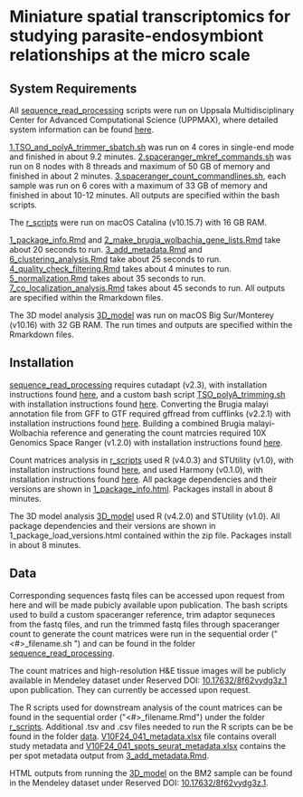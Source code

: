 # Miniature spatial transcriptomics for studying parasite-endosymbiont relationships at the micro scale 

## System Requirements

All [sequence_read_processing](https://github.com/giacomellolab/Brugia_malayi_study/tree/main/sequence_read_processing) scripts were run on Uppsala Multidisciplinary Center for Advanced Computational Science (UPPMAX), where detailed system information can be found [here](https://www.uppmax.uu.se/resources/systems/the-rackham-cluster/#:~:text=Each%20compute%20node%20consists%20of,ECC%202400MHz%20DIMM%20DRAM%20memory.). 

[1.TSO_and_polyA_trimmer_sbatch.sh](https://github.com/giacomellolab/Brugia_malayi_study/blob/main/sequence_read_processing/1.TSO_and_polyA_trimmer_sbatch.sh) was run on 4 cores in single-end mode and finished in about 9.2 minutes. [2.spaceranger_mkref_commands.sh](https://github.com/giacomellolab/Brugia_malayi_study/blob/main/sequence_read_processing/2.spaceranger_mkref_commands.sh) was run on 8 nodes with 8 threads and maximum of 50 GB of memory and finished in about 2 minutes. [3.spaceranger_count_commandlines.sh](https://github.com/giacomellolab/Brugia_malayi_study/blob/main/sequence_read_processing/3.spaceranger_count_commandlines.sh), each sample was run on 6 cores with a maximum of 33 GB of memory and finished in about 10-12 minutes. All outputs are specified within the bash scripts.

The [r_scripts](https://github.com/giacomellolab/Brugia_malayi_study/tree/main/r_scripts) were run on macOS Catalina (v10.15.7) with 16 GB RAM. 

[1_package_info.Rmd](https://github.com/giacomellolab/Brugia_malayi_study/blob/main/r_scripts/1_package_info.Rmd) and [2_make_brugia_wolbachia_gene_lists.Rmd](https://github.com/giacomellolab/Brugia_malayi_study/blob/main/r_scripts/2_make_brugia_wolbachia_gene_lists.Rmd) take about 20 seconds to run.
[3_add_metadata.Rmd](https://github.com/giacomellolab/Brugia_malayi_study/blob/main/r_scripts/3_add_metadata.Rmd) and [6_clustering_analysis.Rmd](https://github.com/giacomellolab/Brugia_malayi_study/blob/main/r_scripts/6_clustering_analysis.Rmd) take about 25 seconds to run.
[4_quality_check_filtering.Rmd](https://github.com/giacomellolab/Brugia_malayi_study/blob/main/r_scripts/4_quality_check_filtering.Rmd) takes about 4 minutes to run.
[5_normalization.Rmd](https://github.com/giacomellolab/Brugia_malayi_study/blob/main/r_scripts/5_normalization.Rmd) takes about 35 seconds to run.
[7_co_localization_analysis.Rmd](https://github.com/giacomellolab/Brugia_malayi_study/blob/main/r_scripts/7_co_localization_analysis.Rmd) takes about 45 seconds to run. 
All outputs are specified within the Rmarkdown files.

The 3D model analysis [3D_model](https://github.com/giacomellolab/Brugia_malayi_study/tree/main/3D_model) was run on macOS Big Sur/Monterey (v10.16) with 32 GB RAM. The run times and outputs are specified within the Rmarkdown files.

## Installation

[sequence_read_processing](https://github.com/giacomellolab/Brugia_malayi_study/tree/main/sequence_read_processing) requires cutadapt (v2.3), with installation instructions found [here](https://cutadapt.readthedocs.io/en/stable/installation.html), and a custom bash script [TSO_polyA_trimming.sh](https://github.com/giacomellolab/Brugia_malayi_study/blob/main/sequence_read_processing/TSO_polyA_trimming.sh) with installation instructions found [here](https://github.com/ludvigla/VisiumTrim). Converting the Brugia malayi annotation file from GFF to GTF required gffread from cufflinks (v2.2.1) with installation instructions found [here](https://github.com/cole-trapnell-lab/cufflinks). Building a combined Brugia malayi-Wolbachia reference and generating the count matrcies required 10X Genomics Space Ranger (v1.2.0) with installation instructions found [here](https://support.10xgenomics.com/spatial-gene-expression/software/pipelines/latest/tutorials/setup-spaceranger#install).

Count matrices analysis in [r_scripts](https://github.com/giacomellolab/Brugia_malayi_study/tree/main/r_scripts) used R (v4.0.3) and STUtility (v1.0), with installation instructions found [here](https://github.com/jbergenstrahle/STUtility), and used Harmony (v0.1.0), with installation instructions found [here](https://github.com/immunogenomics/harmony). All package dependencies and their versions are shown in [1_package_info.html](https://github.com/giacomellolab/Brugia_malayi_study/blob/main/r_scripts/1_package_info.html). Packages install in about 8 minutes.

The 3D model analysis [3D_model](https://github.com/giacomellolab/Brugia_malayi_study/tree/main/3D_model) used R (v4.2.0) and STUtility (v1.0). All package dependencies and their versions are shown in 1_package_load_versions.html contained within the zip file. Packages install in about 8 minutes.

## Data

Corresponding sequences fastq files can be accessed upon request from here and will be made pubicly available upon publication. The bash scripts used to build a custom spaceranger reference, trim adaptor sequneces from the fastq files, and run the trimmed fastq files through spaceranger count to generate the count matrices were run in the sequential order ("<#>_filename.sh ") and can be found in the folder [sequence_read_processing](https://github.com/giacomellolab/Brugia_malayi_study/tree/main/sequence_read_processing).

The count matrices and high-resolution H&E tissue images will be publicly available in Mendeley dataset under Reserved DOI: [10.17632/8f62vydg3z.1](https://data.mendeley.com/v1/datasets/8f62vydg3z/draft) upon publication. They can currently be accessed upon request.

The R scripts used for downstream analysis of the count matrices can be found in the sequential order ("<#>_filename.Rmd") under the folder [r_scripts](https://github.com/giacomellolab/Brugia_malayi_study/tree/main/r_scripts). Additional .tsv and .csv files needed to run the R scripts can be be found in the folder [data](https://github.com/giacomellolab/Brugia_malayi_study/tree/main/data). [V10F24_041_metadata.xlsx](https://github.com/giacomellolab/Brugia_malayi_study/blob/main/data/V10F24_041_metadata.xlsx) file contains overall study metadata and [V10F24_041_spots_seurat_metadata.xlsx](https://github.com/giacomellolab/Brugia_malayi_study/blob/main/data/V10F24_041_spots_seurat_metadata.xlsx) contains the per spot metadata output from [3_add_metadata.Rmd](https://github.com/giacomellolab/Brugia_malayi_study/blob/main/r_scripts/3_add_metadata.Rmd). 

HTML outputs from running the [3D_model](https://github.com/giacomellolab/Brugia_malayi_study/tree/main/3D_model) on the BM2 sample can be found in the Mendeley dataset under Reserved DOI: [10.17632/8f62vydg3z.1](https://data.mendeley.com/v1/datasets/8f62vydg3z/draft).
